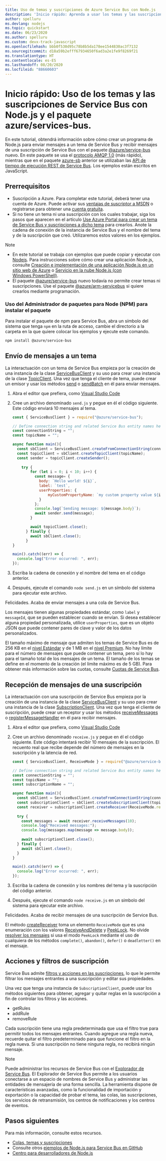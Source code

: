 ```yaml
---
title: Uso de temas y suscripciones de Azure Service Bus con Node.js
description: 'Inicio rápido: Aprenda a usar los temas y las suscripciones de Service Bus en Azure desde una aplicación Node.js.'
author: spelluru
ms.devlang: nodejs
ms.topic: quickstart
ms.date: 06/23/2020
ms.author: spelluru
ms.custom: devx-track-javascript
ms.openlocfilehash: bbb0f530d95c78b8b5da178ee1544830ac3f7132
ms.sourcegitcommit: d18a59b2efff67934650f6ad3a2e1fe9f8269f21
ms.translationtype: HT
ms.contentlocale: es-ES
ms.lasthandoff: 08/20/2020
ms.locfileid: "88660603"
---
```

# <a name="quickstart-how-to-use-service-bus-topics-and-subscriptions-with-nodejs-and-the-azureservice-bus-package"></a>Inicio rápido: Uso de los temas y las suscripciones de Service Bus con Node.js y el paquete azure/services-bus.
En este tutorial, obtendrá información sobre cómo crear un programa de Node.js para enviar mensajes a un tema de Service Bus y recibir mensajes de una suscripción de Service Bus con el paquete [@azure/service-bus](https://www.npmjs.com/package/@azure/service-bus) nuevo. En este paquete se usa el [protocolo AMQP 1.0](service-bus-amqp-overview.md) (más rápido), mientras que en el paquete [azure-sb](https://www.npmjs.com/package/azure-sb) anterior se utilizaban las [API de tiempo de ejecución REST de Service Bus](/rest/api/servicebus/service-bus-runtime-rest). Los ejemplos están escritos en JavaScript.

## <a name="prerequisites"></a>Prerrequisitos
- Suscripción a Azure. Para completar este tutorial, deberá tener una cuenta de Azure. Puede activar sus [ventajas de suscriptor a MSDN](https://azure.microsoft.com/pricing/member-offers/credit-for-visual-studio-subscribers/?WT.mc_id=A85619ABF) o registrarse para obtener una [cuenta gratuita](https://azure.microsoft.com/free/?WT.mc_id=A85619ABF).
- Si no tiene un tema ni una suscripción con los cuales trabajar, siga los pasos que aparecen en el artículo [Use Azure Portal para crear un tema de Service Bus y suscripciones a dicho tema](service-bus-quickstart-topics-subscriptions-portal.md) para crearlos. Anote la cadena de conexión de la instancia de Service Bus y el nombre del tema y de la suscripción que creó. Utilizaremos estos valores en los ejemplos.

> [!NOTE]
> - En este tutorial se trabaja con ejemplos que puede copiar y ejecutar con [Nodejs](https://nodejs.org/). Para instrucciones sobre cómo crear una aplicación Node.js, consulte [Creación e implementación de una aplicación Node.js en un sitio web de Azure](../app-service/quickstart-nodejs.md) o [Servicio en la nube Node.js (con Windows PowerShell)](../cloud-services/cloud-services-nodejs-develop-deploy-app.md).
> - El paquete [@azure/service-bus](https://www.npmjs.com/package/@azure/service-bus) nuevo todavía no permite crear temas ni suscripciones. Use el paquete [@azure/arm-servicebus](https://www.npmjs.com/package/@azure/arm-servicebus) si quiere crearlos mediante programación.

### <a name="use-node-package-manager-npm-to-install-the-package"></a>Uso del Administrador de paquetes para Node (NPM) para instalar el paquete
Para instalar el paquete de npm para Service Bus, abra un símbolo del sistema que tenga `npm` en la ruta de acceso, cambie el directorio a la carpeta en la que quiere colocar los ejemplos y ejecute este comando.

```bash
npm install @azure/service-bus
```

## <a name="send-messages-to-a-topic"></a>Envío de mensajes a un tema
La interactuación con un tema de Service Bus empieza por la creación de una instancia de la clase [ServiceBusClient](/javascript/api/@azure/service-bus/servicebusclient) y su uso para crear una instancia de la clase [TopicClient](/javascript/api/@azure/service-bus/topicclient). Una vez que tenga el cliente de tema, puede crear un emisor y usar los métodos [send](/javascript/api/@azure/service-bus/sender#send-sendablemessageinfo-) o [sendBatch](/javascript/api/@azure/service-bus/sender#sendbatch-sendablemessageinfo---) en él para enviar mensajes.

1. Abra el editor que prefiera, como [Visual Studio Code](https://code.visualstudio.com/)
2. Cree un archivo denominado `send.js` y pegue en él el código siguiente. Este código enviará 10 mensajes al tema.

    ```javascript
    const { ServiceBusClient } = require("@azure/service-bus"); 
    
    // Define connection string and related Service Bus entity names here
    const connectionString = "";
    const topicName = ""; 
    
    async function main(){
      const sbClient = ServiceBusClient.createFromConnectionString(connectionString); 
      const topicClient = sbClient.createTopicClient(topicName);
      const sender = topicClient.createSender();
      
        try {
            for (let i = 0; i < 10; i++) {
              const message= {
                body: `Hello world! ${i}`,
                label: `test`,
                userProperties: {
                    myCustomPropertyName: `my custom property value ${i}`
                }
              };
              console.log(`Sending message: ${message.body}`);
              await sender.send(message);
            }

            await topicClient.close();
          } finally {
            await sbClient.close();
          }
    }
    
    main().catch((err) => {
      console.log("Error occurred: ", err);
    });
    ```
3. Escriba la cadena de conexión y el nombre del tema en el código anterior.
4. Después, ejecute el comando `node send.js` en un símbolo del sistema para ejecutar este archivo. 

Felicidades. Acaba de enviar mensajes a una cola de Service Bus.

Los mensajes tienen algunas propiedades estándar, como `label` y `messageId`, que se pueden establecer cuando se envían. Si desea establecer alguna propiedad personalizada, utilice `userProperties`, que es un objeto JSON que puede contener pares de clave y valor de los datos personalizados.

El tamaño máximo de mensaje que admiten los temas de Service Bus es de 256 KB en el [nivel Estándar](service-bus-premium-messaging.md) y de 1 MB en el [nivel Premium](service-bus-premium-messaging.md). No hay límite para el número de mensajes que puede contener un tema, pero sí lo hay para el tamaño total de los mensajes de un tema. El tamaño de los temas se define en el momento de la creación (el límite máximo es de 5 GB). Para obtener más información sobre las cuotas, consulte [Cuotas de Service Bus](service-bus-quotas.md).

## <a name="receive-messages-from-a-subscription"></a>Recepción de mensajes de una suscripción
La interactuación con una suscripción de Service Bus empieza por la creación de una instancia de la clase [ServiceBusClient](/javascript/api/@azure/service-bus/servicebusclient) y su uso para crear una instancia de la clase [SubscriptionClient](/javascript/api/@azure/service-bus/subscriptionclient). Una vez que tenga el cliente de suscripción, puede crear un receptor y usar los métodos [receiveMessages](/javascript/api/@azure/service-bus/receiver#receivemessages-number--undefined---number-) o [registerMessageHandler](/javascript/api/@azure/service-bus/receiver#registermessagehandler-onmessage--onerror--messagehandleroptions-) en él para recibir mensajes.

1. Abra el editor que prefiera, como [Visual Studio Code](https://code.visualstudio.com/)
2. Cree un archivo denominado `receive.js` y pegue en él el código siguiente. Este código intentará recibir 10 mensajes de la suscripción. El recuento real que recibe depende del número de mensajes en la suscripción y la latencia de red.

    ```javascript
    const { ServiceBusClient, ReceiveMode } = require("@azure/service-bus"); 
    
    // Define connection string and related Service Bus entity names here
    const connectionString = "";
    const topicName = ""; 
    const subscriptionName = ""; 
    
    async function main(){
      const sbClient = ServiceBusClient.createFromConnectionString(connectionString); 
      const subscriptionClient = sbClient.createSubscriptionClient(topicName, subscriptionName);
      const receiver = subscriptionClient.createReceiver(ReceiveMode.receiveAndDelete);
      
      try {
        const messages = await receiver.receiveMessages(10);
        console.log("Received messages:");
        console.log(messages.map(message => message.body));
        
        await subscriptionClient.close();
      } finally {
        await sbClient.close();
      }
    }
    
    main().catch((err) => {
      console.log("Error occurred: ", err);
    });
    ```
3. Escriba la cadena de conexión y los nombres del tema y la suscripción del código anterior.
4. Después, ejecute el comando `node receive.js` en un símbolo del sistema para ejecutar este archivo.

Felicidades. Acaba de recibir mensajes de una suscripción de Service Bus.

El método [createReceiver](/javascript/api/@azure/service-bus/subscriptionclient#createreceiver-receivemode-) toma un elemento `ReceiveMode` que es una enumeración con los valores [ReceiveAndDelete](message-transfers-locks-settlement.md#settling-receive-operations) y [PeekLock](message-transfers-locks-settlement.md#settling-receive-operations). No olvide [resolver los mensajes](message-transfers-locks-settlement.md#settling-receive-operations) si usa el modo `PeekLock` mediante el uso de cualquiera de los métodos `complete()`, `abandon()`, `defer()` o `deadletter()` en el mensaje.

## <a name="subscription-filters-and-actions"></a>Acciones y filtros de suscripción
Service Bus admite [filtros y acciones en las suscripciones](topic-filters.md), lo que le permite filtrar los mensajes entrantes a una suscripción y editar sus propiedades.

Una vez que tenga una instancia de `SubscriptionClient`, puede usar los métodos siguientes para obtener, agregar y quitar reglas en la suscripción a fin de controlar los filtros y las acciones.

- getRules
- addRule
- removeRule

Cada suscripción tiene una regla predeterminada que usa el filtro true para permitir todos los mensajes entrantes. Cuando agregue una regla nueva, recuerde quitar el filtro predeterminado para que funcione el filtro en la regla nueva. Si una suscripción no tiene ninguna regla, no recibirá ningún mensaje.

> [!NOTE]
> Puede administrar los recursos de Service Bus con el [Explorador de Service Bus](https://github.com/paolosalvatori/ServiceBusExplorer/). El Explorador de Service Bus permite a los usuarios conectarse a un espacio de nombres de Service Bus y administrar las entidades de mensajería de una forma sencilla. La herramienta dispone de características avanzadas, como la funcionalidad de importación y exportación o la capacidad de probar el tema, las colas, las suscripciones, los servicios de retransmisión, los centros de notificaciones y los centros de eventos. 

## <a name="next-steps"></a>Pasos siguientes
Para más información, consulte estos recursos.

- [Colas, temas y suscripciones](service-bus-queues-topics-subscriptions.md)
- Consulte otros [ejemplos de Node.js para Service Bus en GitHub](https://github.com/Azure/azure-sdk-for-js/tree/master/sdk/servicebus/service-bus/samples/javascript)
- [Centro para desarrolladores de Node.js](https://azure.microsoft.com/develop/nodejs/)
